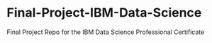 # Final-Project-IBM-Data-Science
Final Project Repo for the IBM Data Science Professional Certificate

